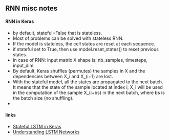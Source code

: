 ## RNN misc notes




#### RNN in Keras

* by default, stateful=False that is stateless.
* Most of problems can be solved with stateless RNN.
* If the model is stateless, the cell states are reset at each sequence.
* if stateful set to True, then use model.reset_states() to reset previous states.
* in case of RNN: input matrix X shape is: nb_samples, timesteps, input_dim
* By default, Keras shuffles (permutes) the samples in X and the dependencies between X_i and X_(i+1) are lost.
* With the stateful model, all the states are propagated to the next batch. It means that the state of the sample located at index i, X_i will be used in the computation of the sample X_(i+bs) in the next batch, where bs is the batch size (no shuffling).
*







#### links
* [Stateful LSTM in Keras](http://philipperemy.github.io/keras-stateful-lstm/)
* [Understanding LSTM Networks](http://colah.github.io/posts/2015-08-Understanding-LSTMs/)
